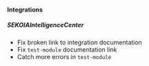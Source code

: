 
#### Integrations
##### SEKOIAIntelligenceCenter
- Fix broken link to integration documentation
- Fix `test-module` documentation link
- Catch more errors in `test-module`
